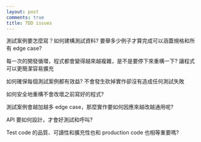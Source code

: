 ```yaml
---
layout: post
comments: true
title: TDD issues
---
```




測試案例要怎麼寫？如何建構測試資料? 要舉多少例子才算完成可以涵蓋規格和所有 edge case?

每一次的開發循環，程式都會變得越來越複雜，是不是要停下來重構一下? 讓程式可以更簡潔容易擴充

如何確保每個測試案例都有效益? 不會發生砍掉實作卻沒有造成任何測試失敗

如何安全地重構不會改壞之前寫好的程式?

測試案例會越加越多 edge case，那麼實作要如何因應來越改越通用呢?

API 要如何設計，才會好測試和呼叫?

Test code 的品質、可讀性和擴充性也和 production code 也相等重要嗎?



